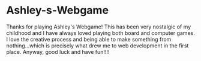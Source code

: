 # Ashley-s-Webgame

Thanks for playing Ashley's Webgame! This has been very nostalgic of my childhood and I have always loved playing both board and computer games.  I love the creative process and being able to make something from nothing...which is precisely what drew me to web development in the first place.  Anyway, good luck and have fun!!!!
